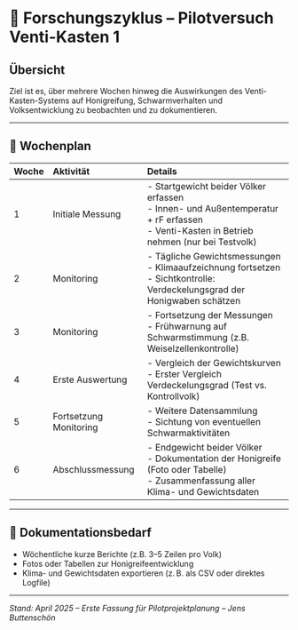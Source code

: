 # 🐝 Forschungszyklus – Pilotversuch Venti-Kasten 1

## Übersicht

Ziel ist es, über mehrere Wochen hinweg die Auswirkungen des Venti-Kasten-Systems auf Honigreifung, Schwarmverhalten und Volksentwicklung zu beobachten und zu dokumentieren.

---

## 📆 Wochenplan

| Woche | Aktivität | Details |
|:-----|:---------|:--------|
| 1 | Initiale Messung | - Startgewicht beider Völker erfassen<br>- Innen- und Außentemperatur + rF erfassen<br>- Venti-Kasten in Betrieb nehmen (nur bei Testvolk) |
| 2 | Monitoring | - Tägliche Gewichtsmessungen<br>- Klimaaufzeichnung fortsetzen<br>- Sichtkontrolle: Verdeckelungsgrad der Honigwaben schätzen |
| 3 | Monitoring | - Fortsetzung der Messungen<br>- Frühwarnung auf Schwarmstimmung (z.B. Weiselzellenkontrolle) |
| 4 | Erste Auswertung | - Vergleich der Gewichtskurven<br>- Erster Vergleich Verdeckelungsgrad (Test vs. Kontrollvolk) |
| 5 | Fortsetzung Monitoring | - Weitere Datensammlung<br>- Sichtung von eventuellen Schwarmaktivitäten |
| 6 | Abschlussmessung | - Endgewicht beider Völker<br>- Dokumentation der Honigreife (Foto oder Tabelle)<br>- Zusammenfassung aller Klima- und Gewichtsdaten |

---

## 📝 Dokumentationsbedarf

- Wöchentliche kurze Berichte (z.B. 3–5 Zeilen pro Volk)
- Fotos oder Tabellen zur Honigreifeentwicklung
- Klima- und Gewichtsdaten exportieren (z. B. als CSV oder direktes Logfile)

---

*Stand: April 2025 – Erste Fassung für Pilotprojektplanung – Jens Buttenschön*
